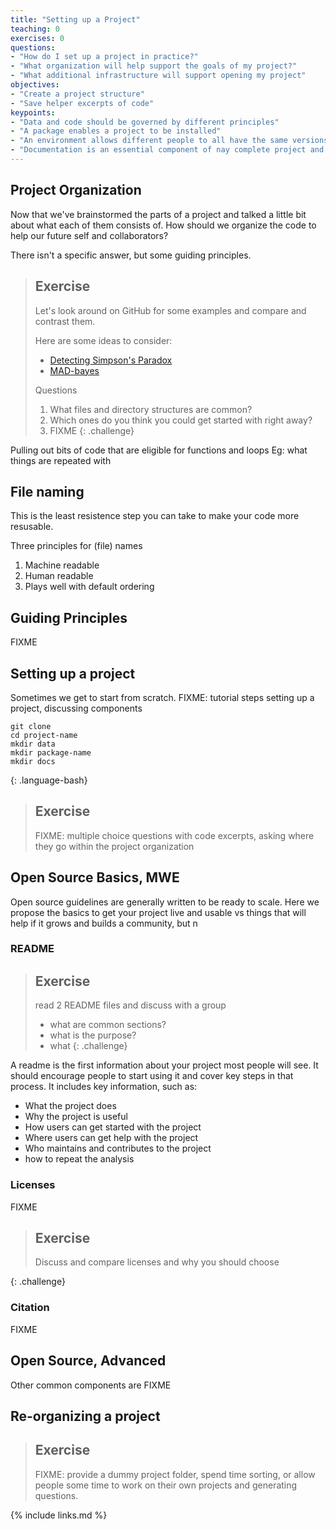 ```yaml
---
title: "Setting up a Project"
teaching: 0
exercises: 0
questions:
- "How do I set up a project in practice?"
- "What organization will help support the goals of my project?"
- "What additional infrastructure will support opening my project"
objectives:
- "Create a project structure"
- "Save helper excerpts of code"
keypoints:
- "Data and code should be governed by different principles"
- "A package enables a project to be installed"
- "An environment allows different people to all have the same versions and run software more reliably"
- "Documentation is an essential component of nay complete project and should exist with the code"
---
```


## Project Organization

Now that we've brainstormed the parts of a project and talked a little bit about what each of them consists of.  How should we organize the code to help our future self and collaborators?

There isn't a specific answer, but some guiding principles.

> ## Exercise
> Let's look around on GitHub for some examples and compare and contrast them.
>
> Here are some ideas to consider:
> - [Detecting Simpson's Paradox](https://github.com/fairnessforensics/detect_simpsons_paradox)
> - [MAD-bayes](https://github.com/tbroderick/bp-means)
>
> Questions
> 1. What files and directory structures are common?
> 1. Which ones do you think you could get started with right away?
> 1. FIXME
{: .challenge}

Pulling out bits of code that are eligible for functions and loops
Eg: what things are repeated with

## File naming

This is the least resistence step you can take to make your code more resusable.

Three principles for (file) names
1. Machine readable
1. Human readable
1. Plays well with default ordering

<!-- Good filenaming: https://datacarpentry.org/rr-organization1/01-file-naming/ -->

## Guiding Principles

FIXME

## Setting up a project

Sometimes we get to start from scratch.
FIXME: tutorial steps setting up a project, discussing components


~~~
git clone
cd project-name
mkdir data
mkdir package-name
mkdir docs
~~~
{: .language-bash}


> ## Exercise
> FIXME: multiple choice questions with code excerpts, asking where they go within the project organization
>



## Open Source Basics, MWE

Open source guidelines are generally written to be ready to scale.  Here we propose the basics to get your project live and usable vs things that will help if it grows and builds a community, but n

### README

> ## Exercise
> read 2 README files and discuss with a group
>  - what are common sections?
>  - what is the purpose?
>  - what
{: .challenge}

A readme is the first information about your project most people will see. It should encourage people to start using it and cover key steps in that process. It includes key information, such as:
* What the project does
* Why the project is useful
* How users can get started with the project
* Where users can get help with the project
* Who maintains and contributes to the project
* how to repeat the analysis

### Licenses

FIXME

> ## Exercise
> Discuss and compare licenses and why you should choose
>
{: .challenge}

### Citation

FIXME

## Open Source, Advanced

Other common components are
FIXME

## Re-organizing a project

<!-- Frame intro into organizing existing stuff
Clean up and organize content: where to different pieces of code go -->

> ## Exercise
> FIXME: provide a dummy project folder, spend time sorting, or allow people some time to work on their own projects and generating questions.
>



{% include links.md %}
